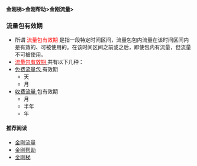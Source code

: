 #### 金刚梯>金刚帮助>金刚流量>
### 流量包有效期

- 所谓<font color="red"> 流量包有效期 </font>是指一段特定时间区间，流量包包内流量在该时间区间内是有效的、可被使用的。在该时间区间之前或之后，即使包内有流量，但流量不可被使用。
-  [<font color="red"> 流量包有效期 </font>]()共有以下几种：
  - [ 免费流量包 ](https://a2zitpro.github.io/web/kkdatatrafficfree)有效期
    - 天
    - 月
  - [ 收费流量 ](https://a2zitpro.github.io/web/kkpriceofkkvpn1.0)包有效期
    - 月
    - 半年
    - 年

#### 推荐阅读

- [金刚流量](https://a2zitpro.github.io/web/list_kkdatatraffic)
- [金刚帮助](https://a2zitpro.github.io/web/list_helpkkvpn)
- [金刚梯](https://a2zitpro.github.io/web/dlb)
